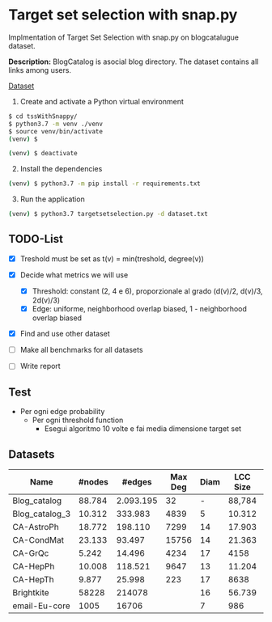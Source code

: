 # Target set selection with snap.py

Implmentation of Target Set Selection with snap.py on blogcatalugue dataset.

**Description:** BlogCatalog is asocial blog directory. The dataset contains all links among users.

[Dataset](http://networkrepository.com/soc-BlogCatalog.php)

1. Create and activate a Python virtual environment

```sh
$ cd tssWithSnappy/
$ python3.7 -m venv ./venv
$ source venv/bin/activate
(venv) $
```

```sh
(venv) $ deactivate
```

2. Install the dependencies

```sh
(venv) $ python3.7 -m pip install -r requirements.txt
```

3. Run the application

```sh
(venv) $ python3.7 targetsetselection.py -d dataset.txt
```

## TODO-List

- [x] Treshold must be set as t(v) = min(treshold, degree(v))  
- [x] Decide what metrics we will use
  - [x] Threshold: constant (2, 4 e 6), proporzionale al grado (d(v)/2, d(v)/3, 2d(v)/3)
  - [x] Edge: uniforme, neighborhood overlap biased, 1 - neighborhood overlap biased 
- [x] Find and use other dataset
- [ ] Make all benchmarks for all datasets
- [ ] Write report


## Test
- Per ogni edge probability
  - Per ogni threshold function
    - Esegui algoritmo 10 volte e fai media dimensione target set

## Datasets

|Name|#nodes|#edges|Max Deg|Diam|LCC Size|#Triangles|Clust Coeff|Modul|
|---|---|---|---|---|---|---|---|---|
|Blog_catalog|88.784|2.093.195|32|-|88,784|51.193.389|0.3533|0.3182|
|Blog_catalog_3|10.312|333.983|4839|5|10.312|5.608.664|0.4631|0.2374|
|CA-AstroPh|18.772|198.110|7299|14|17.903|1.351.441|0.6309|0.3072|
|CA-CondMat|23.133|93.497|15756|14|21.363|173.361|0.6339|0.5809|
|CA-GrQc|5.242|14.496|4234|17|4158|48.260|0.5304|0.7433|
|CA-HepPh|10.008|118.521|9647|13|11.204|3.358.499|0.6118|0.5085|
|CA-HepTh|9.877|25.998|223|17|8638|28.399|0.4718|0.6128|
|Brightkite|58228|214078||16|56.739|494.728|0.1723||
|email-Eu-core|1005|16706||7|986|105.461|0.3994||
